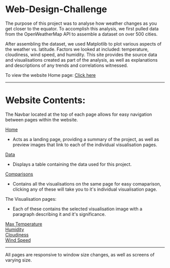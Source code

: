 # Web-Design-Challenge
  
The purpose of this project was to analyse how weather changes as you get closer to the equator. To accomplish this analysis, we first pulled data from the OpenWeatherMap API to assemble a dataset on over 500 cities.  
  
After assembling the dataset, we used Matplotlib to plot various aspects of the weather vs. latitude. Factors we looked at included: temperature, cloudiness, wind speed, and humidity. This site provides the source data and visualisations created as part of the analysis, as well as explanations and descriptions of any trends and correlations witnessed.  
  
  
To view the website Home page: [Click here](https://frankms3.github.io/Web-Design-Challenge/)  
  
-------------------------------------------------------------  
  
# Website Contents:  
The Navbar located at the top of each page allows for easy navigation between pages within the website.  
  
[Home](https://frankms3.github.io/Web-Design-Challenge/)  
- Acts as a landing page, providing a summary of the project, as well as preview images that link to each of the individual visualisation pages.  

[Data](https://frankms3.github.io/Web-Design-Challenge/data.html)  
- Displays a table containing the data used for this project.  

[Comparisons](https://frankms3.github.io/Web-Design-Challenge/comparisons.html)  
- Contains all the visualisations on the same page for easy comaparison, clicking any of these will take you to it's individual visualisation page.  

The Visualisation pages:  
- Each of these contains the selected visualisation image with a paragraph describing it and it's significance.  

[Max Temperature](https://frankms3.github.io/Web-Design-Challenge/visualisations/temperature.html)  
[Humidity](https://frankms3.github.io/Web-Design-Challenge/visualisations/humidity.html)  
[Cloudiness](https://frankms3.github.io/Web-Design-Challenge/visualisations/cloudiness.html)  
[Wind Speed](https://frankms3.github.io/Web-Design-Challenge/visualisations/wind.html)  
  
--------------------------------------------------------------------  
  
All pages are responsive to window size changes, as well as screens of varying size.  
